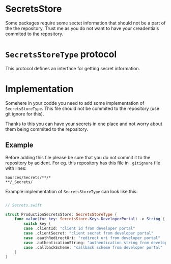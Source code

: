 # SecretsStore

Some packages require some sectet information that should not be a part of the the repository. Trust me as you do not want to have your creadentials commited to the repository.

# `SecretsStoreType` protocol

This protocol defines an interface for getting secret information.

# Implementation

Somehere in your codde you need to add some implementation of `SecretsStoreType`. This file should not be commited to the repository (use git ignore for this).

Thanks to this you can have your secrets in one place and not worry about them being commited to the repository.

## Example

Before adding this file please be sure that you do not commit it to the repository by acident. For eg. this repository has this file in `.gitignore` file with lines:

```
Sources/Secrets/**/*
**/_Secrets/
```

Example implementation of `SecretsStoreType` can look like this:

```swift

// Secrets.swift

struct ProductionSecretsStore: SecretsStoreType {
    func value(for key: SecretsStore.Keys.DeveloperPortal) -> String {
        switch key {
        case .clientId: "client id from developer portal"
        case .clientSecret: "client secret from developer portal"
        case .oauthRedirectUri: "redirect uri from developer portal"
        case .authenticationString: "authentication string from developer portal"
        case .callbackScheme: "callback scheme from developer portal"
    }
}

```